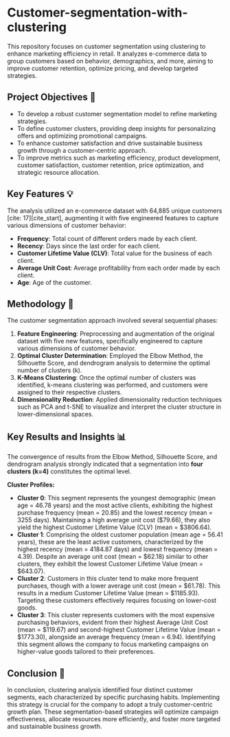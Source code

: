 # Customer-segmentation-with-clustering
This repository focuses on customer segmentation using clustering to enhance marketing efficiency in retail. It analyzes e-commerce data to group customers based on behavior, demographics, and more, aiming to improve customer retention, optimize pricing, and develop targeted strategies.
## Project Objectives 🚀
* To develop a robust customer segmentation model to refine marketing strategies.
* To define customer clusters, providing deep insights for personalizing offers and optimizing promotional campaigns.
* To enhance customer satisfaction and drive sustainable business growth through a customer-centric approach.
* To improve metrics such as marketing efficiency, product development, customer satisfaction, customer retention, price optimization, and strategic resource allocation.

## Key Features 💡
The analysis utilized an e-commerce dataset with 64,885 unique customers [cite: 17][cite_start], augmenting it with five engineered features to capture various dimensions of customer behavior:

* **Frequency**: Total count of different orders made by each client.
* **Recency**: Days since the last order for each client.
* **Customer Lifetime Value (CLV)**: Total value for the business of each client.
* **Average Unit Cost**: Average profitability from each order made by each client.
* **Age**: Age of the customer.

## Methodology 🔬
The customer segmentation approach involved several sequential phases:

1.  **Feature Engineering**: Preprocessing and augmentation of the original dataset with five new features, specifically engineered to capture various dimensions of customer behavior.
2.  **Optimal Cluster Determination**: Employed the Elbow Method, the Silhouette Score, and dendrogram analysis to determine the optimal number of clusters (k).
3.  **K-Means Clustering**: Once the optimal number of clusters was identified, k-means clustering was performed, and customers were assigned to their respective clusters.
4.  **Dimensionality Reduction**: Applied dimensionality reduction techniques such as PCA and t-SNE to visualize and interpret the cluster structure in lower-dimensional spaces.

## Key Results and Insights 📊

The convergence of results from the Elbow Method, Silhouette Score, and dendrogram analysis strongly indicated that a segmentation into **four clusters (k=4)** constitutes the optimal level.

**Cluster Profiles:**
* **Cluster 0**: This segment represents the youngest demographic (mean age = 46.78 years) and the most active clients, exhibiting the highest purchase frequency (mean = 20.85) and the lowest recency (mean = 3255 days). Maintaining a high average unit cost ($79.66), they also yield the highest Customer Lifetime Value (CLV) (mean = $3806.64).
* **Cluster 1**: Comprising the oldest customer population (mean age = 56.41 years), these are the least active customers, characterized by the highest recency (mean = 4184.87 days) and lowest frequency (mean = 4.39). Despite an average unit cost (mean = $62.18) similar to other clusters, they exhibit the lowest Customer Lifetime Value (mean = $643.07).
* **Cluster 2**: Customers in this cluster tend to make more frequent purchases, though with a lower average unit cost (mean = $61.78). This results in a medium Customer Lifetime Value (mean = $1185.93). Targeting these customers effectively requires focusing on lower-cost goods.
* **Cluster 3**: This cluster represents customers with the most expensive purchasing behaviors, evident from their highest Average Unit Cost (mean = $119.67) and second-highest Customer Lifetime Value (mean = $1773.30), alongside an average frequency (mean = 6.94). Identifying this segment allows the company to focus marketing campaigns on higher-value goods tailored to their preferences.

## Conclusion 📝

In conclusion, clustering analysis identified four distinct customer segments, each characterized by specific purchasing habits. Implementing this strategy is crucial for the company to adopt a truly customer-centric growth plan. These segmentation-based strategies will optimize campaign effectiveness, allocate resources more efficiently, and foster more targeted and sustainable business growth.
